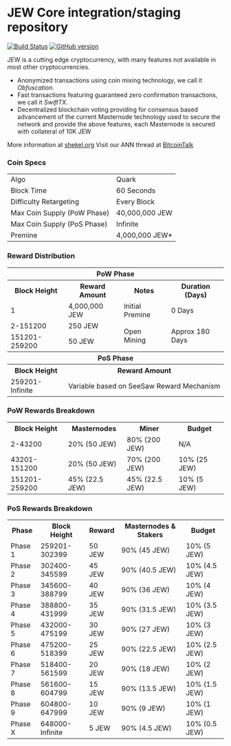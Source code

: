 JEW Core integration/staging repository
=====================================

[![Build Status](https://travis-ci.org/JEW-Project/JEW.svg?branch=master)](https://travis-ci.org/JEW-Project/JEW) [![GitHub version](https://badge.fury.io/gh/JEW-Project%2FJEW.svg)](https://badge.fury.io/gh/JEW-Project%2FJEW)

JEW is a cutting edge cryptocurrency, with many features not available in most other cryptocurrencies.
- Anonymized transactions using coin mixing technology, we call it _Obfuscation_.
- Fast transactions featuring guaranteed zero confirmation transactions, we call it _SwiftTX_.
- Decentralized blockchain voting providing for consensus based advancement of the current Masternode
  technology used to secure the network and provide the above features, each Masternode is secured
  with collateral of 10K JEW

More information at [shekel.org](http://www.shekel.org) Visit our ANN thread at [BitcoinTalk](http://www.bitcointalk.org/index.php?topic=1262920)

### Coin Specs
<table>
<tr><td>Algo</td><td>Quark</td></tr>
<tr><td>Block Time</td><td>60 Seconds</td></tr>
<tr><td>Difficulty Retargeting</td><td>Every Block</td></tr>
<tr><td>Max Coin Supply (PoW Phase)</td><td>40,000,000 JEW</td></tr>
<tr><td>Max Coin Supply (PoS Phase)</td><td>Infinite</td></tr>
<tr><td>Premine</td><td>4,000,000 JEW*</td></tr>
</table>


### Reward Distribution

<table>
<th colspan=4>PoW Phase</th>
<tr><th>Block Height</th><th>Reward Amount</th><th>Notes</th><th>Duration (Days)</th></tr>
<tr><td>1</td><td>4,000,000 JEW</td><td>Initial Premine</td><td>0 Days</td></tr>
<tr><td>2-151200</td><td>250 JEW</td><td rowspan=2>Open Mining</td><td rowspan=2> Approx 180 Days</td></tr>
<tr><td>151201-259200</td><td>50 JEW</td></tr>
<tr><th colspan=4>PoS Phase</th></tr>
<tr><th>Block Height</th><th colspan=3>Reward Amount</th></tr>
<tr><td>259201-Infinite</td><td colspan=3>Variable based on SeeSaw Reward Mechanism</td></tr>
</table>

### PoW Rewards Breakdown

<table>
<th>Block Height</th><th>Masternodes</th><th>Miner</th><th>Budget</th>
<tr><td>2-43200</td><td>20% (50 JEW)</td><td>80% (200 JEW)</td><td>N/A</td></tr>
<tr><td>43201-151200</td><td>20% (50 JEW)</td><td>70% (200 JEW)</td><td>10% (25 JEW)</td></tr>
<tr><td>151201-259200</td><td>45% (22.5 JEW)</td><td>45% (22.5 JEW)</td><td>10% (5 JEW)</td></tr>
</table>

### PoS Rewards Breakdown

<table>
<th>Phase</th><th>Block Height</th><th>Reward</th><th>Masternodes & Stakers</th><th>Budget</th>
<tr><td>Phase 1</td><td>259201-302399</td><td>50 JEW</td><td>90% (45 JEW)</td><td>10% (5 JEW)</td></tr>
<tr><td>Phase 2</td><td>302400-345599</td><td>45 JEW</td><td>90% (40.5 JEW)</td><td>10% (4.5 JEW)</td></tr>
<tr><td>Phase 3</td><td>345600-388799</td><td>40 JEW</td><td>90% (36 JEW)</td><td>10% (4 JEW)</td></tr>
<tr><td>Phase 4</td><td>388800-431999</td><td>35 JEW</td><td>90% (31.5 JEW)</td><td>10% (3.5 JEW)</td></tr>
<tr><td>Phase 5</td><td>432000-475199</td><td>30 JEW</td><td>90% (27 JEW)</td><td>10% (3 JEW)</td></tr>
<tr><td>Phase 6</td><td>475200-518399</td><td>25 JEW</td><td>90% (22.5 JEW)</td><td>10% (2.5 JEW)</td></tr>
<tr><td>Phase 7</td><td>518400-561599</td><td>20 JEW</td><td>90% (18 JEW)</td><td>10% (2 JEW)</td></tr>
<tr><td>Phase 8</td><td>561600-604799</td><td>15 JEW</td><td>90% (13.5 JEW)</td><td>10% (1.5 JEW)</td></tr>
<tr><td>Phase 9</td><td>604800-647999</td><td>10 JEW</td><td>90% (9 JEW)</td><td>10% (1 JEW)</td></tr>
<tr><td>Phase X</td><td>648000-Infinite</td><td>5 JEW</td><td>90% (4.5 JEW)</td><td>10% (0.5 JEW)</td></tr>
</table>
